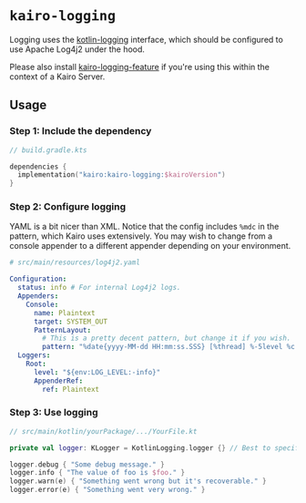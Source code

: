 # `kairo-logging`

Logging uses the [kotlin-logging](https://github.com/oshai/kotlin-logging) interface,
which should be configured to use Apache Log4j2 under the hood.

Please also install [kairo-logging-feature](../kairo-logging-feature)
if you're using this within the context of a Kairo Server.

## Usage

### Step 1: Include the dependency

```kotlin
// build.gradle.kts

dependencies {
  implementation("kairo:kairo-logging:$kairoVersion")
}
```

### Step 2: Configure logging

YAML is a bit nicer than XML.
Notice that the config includes `%mdc` in the pattern, which Kairo uses extensively.
You may wish to change from a console appender to a different appender depending on your environment.

```yaml
# src/main/resources/log4j2.yaml

Configuration:
  status: info # For internal Log4j2 logs.
  Appenders:
    Console:
      name: Plaintext
      target: SYSTEM_OUT
      PatternLayout:
        # This is a pretty decent pattern, but change it if you wish.
        pattern: "%date{yyyy-MM-dd HH:mm:ss.SSS} [%thread] %-5level %c - %message %mdc%n"
  Loggers:
    Root:
      level: "${env:LOG_LEVEL:-info}"
      AppenderRef:
        ref: Plaintext
```

### Step 3: Use logging

```kotlin
// src/main/kotlin/yourPackage/.../YourFile.kt

private val logger: KLogger = KotlinLogging.logger {} // Best to specify the type [KLogger] explicitly.

logger.debug { "Some debug message." }
logger.info { "The value of foo is $foo." }
logger.warn(e) { "Something went wrong but it's recoverable." }
logger.error(e) { "Something went very wrong." }
```
